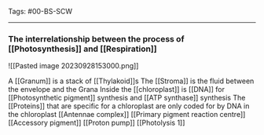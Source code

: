 Tags: #00-BS-SCW 

---
### The interrelationship between the process of [[Photosynthesis]] and [[Respiration]]
![[Pasted image 20230928153000.png]]

A [[Granum]] is a stack of [[Thylakoid]]s
The [[Stroma]] is the fluid between the envelope and the Grana
Inside the [[chloroplast]] is [[DNA]] for [[Photosynthetic pigment]] synthesis and [[ATP synthase]] synthesis
The [[Proteins]] that are specific for a chloroplast are only coded for by DNA in the chloroplast
[[Antennae complex]]
[[Primary pigment reaction centre]]
[[Accessory pigment]]
[[Proton pump]]
[[Photolysis 1]]

